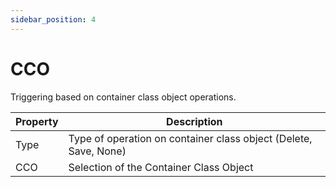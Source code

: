 ```yaml
---
sidebar_position: 4
---
```


# CCO

Triggering based on container class object operations.

| Property | Description                                                      |
| -------- | ---------------------------------------------------------------- |
| Type     | Type of operation on container class object (Delete, Save, None) |
| CCO      | Selection of the Container Class Object                          |
